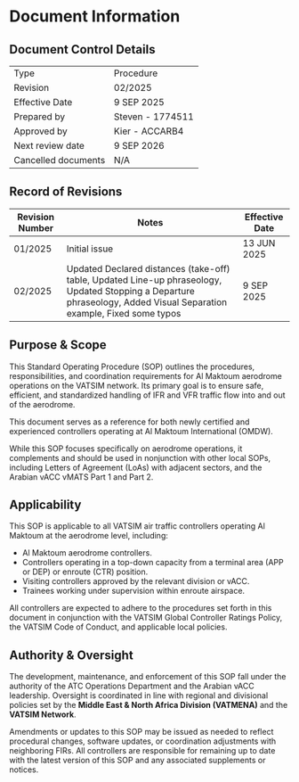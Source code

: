 # Document Information
## Document Control Details
|                     |                                                   |
|---------------------|---------------------------------------------------|
|         Type        |                     Procedure                     |
|       Revision      |                      02/2025                      |
|    Effective Date   |                     9 SEP 2025                    |
|     Prepared by     |                  Steven - 1774511                 |
|     Approved by     |                    Kier - ACCARB4                 |
|   Next review date  |                     9 SEP 2026                    |
| Cancelled documents |                        N/A                        |

## Record of Revisions
<table>
  <thead>
    <tr>
      <th>Revision Number</th>
      <th>Notes</th>
      <th>Effective Date</th>
    </tr>
  </thead>
  <tbody>
    <tr>
      <td>01/2025</td>
      <td>Initial issue</td>
      <td>13 JUN 2025</td>
    </tr>
    <tr>
      <td>02/2025</td>
      <td>Updated Declared distances (take-off) table, Updated Line-up phraseology, Updated Stopping a Departure phraseology, Added Visual Separation example, Fixed some typos</td>
      <td>9 SEP 2025</td>
    </tr>
  </tbody>
</table>

## Purpose & Scope
This Standard Operating Procedure (SOP) outlines the procedures, responsibilities, and coordination requirements for Al Maktoum aerodrome operations on the VATSIM network. Its primary goal is to ensure safe, efficient, and standardized handling of IFR and VFR traffic flow into and out of the aerodrome.

This document serves as a reference for both newly certified and experienced controllers operating at Al Maktoum International (OMDW).

While this SOP focuses specifically on aerodrome operations, it complements and should be used in nonjunction with other local SOPs, including Letters of Agreement (LoAs) with adjacent sectors, and the Arabian vACC vMATS Part 1 and Part 2.

## Applicability
This SOP is applicable to all VATSIM air traffic controllers operating Al Maktoum at the aerodrome level, including:

- Al Maktoum aerodrome controllers.
- Controllers operating in a top-down capacity from a terminal area (APP or DEP) or enroute (CTR) position.
- Visiting controllers approved by the relevant division or vACC.
- Trainees working under supervision within enroute airspace.

All controllers are expected to adhere to the procedures set forth in this document in conjunction with the VATSIM Global Controller Ratings Policy, the VATSIM Code of Conduct, and applicable local policies.

## Authority & Oversight
The development, maintenance, and enforcement of this SOP fall under the authority of the ATC Operations Department and the Arabian vACC leadership. Oversight is coordinated in line with regional and divisional policies set by the **Middle East & North Africa Division (VATMENA)** and the **VATSIM Network**.

Amendments or updates to this SOP may be issued as needed to reflect procedural changes, software updates, or coordination adjustments with neighboring FIRs. All controllers are responsible for remaining up to date with the latest version of this SOP and any associated supplements or notices.